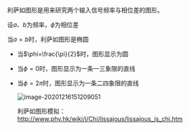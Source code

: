 利萨如图形是用来研究两个输入信号频率与相位差的图形。

设$a$、$b$为频率，$\phi$为相位差

当$a=b$时，利萨如图形是椭圆

- 当$\phi=\frac{\pi}{2}$时，图形显示为圆

- 当$\phi=0$时，图形显示为一条一三象限的直线

- 当$\phi=2\pi$时，图形显示为一条二四象限的直线

    

    ![image-20201216151209051](https://typora-picture-host.oss-accelerate.aliyuncs.com/typora/20201216151209.png)
    
    利萨如图形模拟：http://www.phy.hk/wiki/j/Chi/lissajous/lissajous_js_chi.htm
